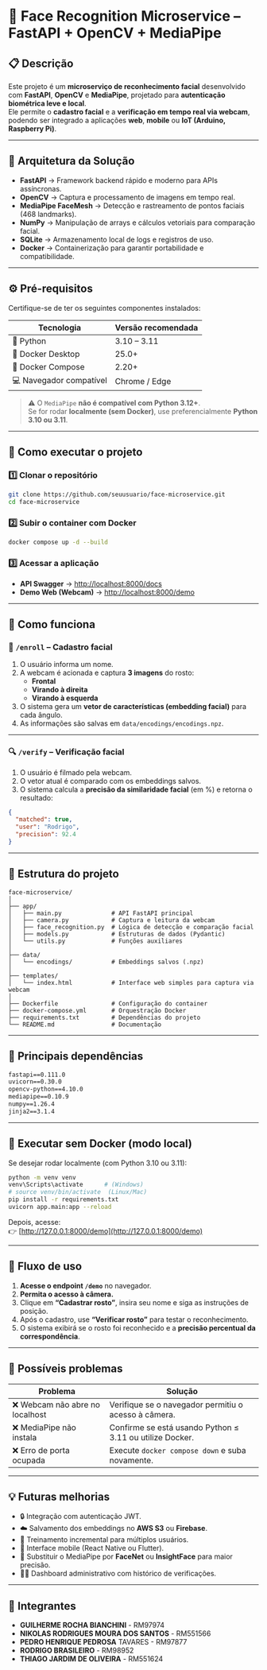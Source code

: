 # 🧠 Face Recognition Microservice – FastAPI + OpenCV + MediaPipe

## 📋 Descrição

Este projeto é um **microserviço de reconhecimento facial** desenvolvido com **FastAPI**, **OpenCV** e **MediaPipe**, projetado para **autenticação biométrica leve e local**.  
Ele permite o **cadastro facial** e a **verificação em tempo real via webcam**, podendo ser integrado a aplicações **web**, **mobile** ou **IoT (Arduino, Raspberry Pi)**.  

---

## 🧩 Arquitetura da Solução

- **FastAPI** → Framework backend rápido e moderno para APIs assíncronas.  
- **OpenCV** → Captura e processamento de imagens em tempo real.  
- **MediaPipe FaceMesh** → Detecção e rastreamento de pontos faciais (468 landmarks).  
- **NumPy** → Manipulação de arrays e cálculos vetoriais para comparação facial.  
- **SQLite** → Armazenamento local de logs e registros de uso.  
- **Docker** → Containerização para garantir portabilidade e compatibilidade.  

---

## ⚙️ Pré-requisitos

Certifique-se de ter os seguintes componentes instalados:

| Tecnologia | Versão recomendada |
|-------------|-------------------|
| 🐍 Python | 3.10 – 3.11 |
| 🐋 Docker Desktop | 25.0+ |
| 🧱 Docker Compose | 2.20+ |
| 💻 Navegador compatível | Chrome / Edge |

> ⚠️ O `MediaPipe` **não é compatível com Python 3.12+**.  
> Se for rodar **localmente (sem Docker)**, use preferencialmente **Python 3.10 ou 3.11**.

---

## 🚀 Como executar o projeto

### 1️⃣ Clonar o repositório
```bash
git clone https://github.com/seuusuario/face-microservice.git
cd face-microservice
```

### 2️⃣ Subir o container com Docker
```bash
docker compose up -d --build
```

### 3️⃣ Acessar a aplicação

- **API Swagger** → [http://localhost:8000/docs](http://localhost:8000/docs)  
- **Demo Web (Webcam)** → [http://localhost:8000/demo](http://localhost:8000/demo)

---

## 🧠 Como funciona

### 📸 `/enroll` – Cadastro facial

1. O usuário informa um nome.  
2. A webcam é acionada e captura **3 imagens** do rosto:  
   - **Frontal**  
   - **Virando à direita**  
   - **Virando à esquerda**  
3. O sistema gera um **vetor de características (embedding facial)** para cada ângulo.  
4. As informações são salvas em `data/encodings/encodings.npz`.

---

### 🔍 `/verify` – Verificação facial

1. O usuário é filmado pela webcam.  
2. O vetor atual é comparado com os embeddings salvos.  
3. O sistema calcula a **precisão da similaridade facial** (em %) e retorna o resultado:

```json
{
  "matched": true,
  "user": "Rodrigo",
  "precision": 92.4
}
```

---

## 📂 Estrutura do projeto

```
face-microservice/
│
├── app/
│   ├── main.py              # API FastAPI principal
│   ├── camera.py            # Captura e leitura da webcam
│   ├── face_recognition.py  # Lógica de detecção e comparação facial
│   ├── models.py            # Estruturas de dados (Pydantic)
│   └── utils.py             # Funções auxiliares
│
├── data/
│   └── encodings/           # Embeddings salvos (.npz)
│
├── templates/
│   └── index.html           # Interface web simples para captura via webcam
│
├── Dockerfile               # Configuração do container
├── docker-compose.yml       # Orquestração Docker
├── requirements.txt         # Dependências do projeto
└── README.md                # Documentação
```

---

## 🧰 Principais dependências

```txt
fastapi==0.111.0
uvicorn==0.30.0
opencv-python==4.10.0
mediapipe==0.10.9
numpy==1.26.4
jinja2==3.1.4
```

---

## 🔧 Executar sem Docker (modo local)

Se desejar rodar localmente (com Python 3.10 ou 3.11):

```bash
python -m venv venv
venv\Scripts\activate      # (Windows)
# source venv/bin/activate  (Linux/Mac)
pip install -r requirements.txt
uvicorn app.main:app --reload
```

Depois, acesse:  
👉 [http://127.0.0.1:8000/demo](http://127.0.0.1:8000/demo)

---

## 🧭 Fluxo de uso

1. **Acesse o endpoint `/demo`** no navegador.  
2. **Permita o acesso à câmera.**  
3. Clique em **“Cadastrar rosto”**, insira seu nome e siga as instruções de posição.  
4. Após o cadastro, use **“Verificar rosto”** para testar o reconhecimento.  
5. O sistema exibirá se o rosto foi reconhecido e a **precisão percentual da correspondência**.

---

## 🚧 Possíveis problemas

| Problema | Solução |
|----------|----------|
| ❌ Webcam não abre no localhost | Verifique se o navegador permitiu o acesso à câmera. |
| ❌ MediaPipe não instala | Confirme se está usando Python ≤ 3.11 ou utilize Docker. |
| ❌ Erro de porta ocupada | Execute `docker compose down` e suba novamente. |

---

## 💡 Futuras melhorias

- 🔒 Integração com autenticação JWT.  
- ☁️ Salvamento dos embeddings no **AWS S3** ou **Firebase**.  
- 🤖 Treinamento incremental para múltiplos usuários.  
- 📱 Interface mobile (React Native ou Flutter).  
- 🧬 Substituir o MediaPipe por **FaceNet** ou **InsightFace** para maior precisão.  
- 🧑‍💻 Dashboard administrativo com histórico de verificações.

---

## 👥 Integrantes
- **GUILHERME ROCHA BIANCHINI** - RM97974
- **NIKOLAS RODRIGUES MOURA DOS SANTOS** - RM551566
- **PEDRO HENRIQUE PEDROSA** TAVARES - RM97877
- **RODRIGO BRASILEIRO** - RM98952
- **THIAGO JARDIM DE OLIVEIRA** - RM551624

